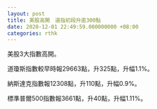 ```yaml
---
layout: post
title: 美股高開　道指初段升逾300點
date: 2020-12-01 22:49:59.000000000 +08:00
categories: rthk
---
```


美股3大指數高開。

道瓊斯指數較早時報29663點，升325點，升幅1.1%。

納斯達克指數報12308點，升110點，升幅0.9%。

標準普爾500指數報3661點，升40點，升幅1.11%。
